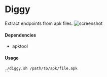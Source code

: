 # Diggy
Extract endpoints from apk files.
![screenshot](https://i.imgur.com/VJvRst4.png)

#### Dependencies
- apktool

#### Usage
```
./diggy.sh /path/to/apk/file.apk
``
